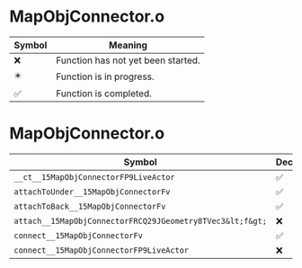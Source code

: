 # MapObjConnector.o
| Symbol | Meaning 
| ------------- | ------------- 
| :x: | Function has not yet been started. 
| :eight_pointed_black_star: | Function is in progress. 
| :white_check_mark: | Function is completed. 


# MapObjConnector.o
| Symbol | Decompiled? |
| ------------- | ------------- |
| `__ct__15MapObjConnectorFP9LiveActor` | :white_check_mark: |
| `attachToUnder__15MapObjConnectorFv` | :white_check_mark: |
| `attachToBack__15MapObjConnectorFv` | :white_check_mark: |
| `attach__15MapObjConnectorFRCQ29JGeometry8TVec3&lt;f&gt;` | :x: |
| `connect__15MapObjConnectorFv` | :white_check_mark: |
| `connect__15MapObjConnectorFP9LiveActor` | :x: |
